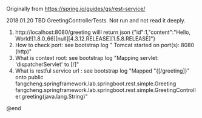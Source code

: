 

Originally from    https://spring.io/guides/gs/rest-service/


2018.01.20
 TBD GreetingControllerTests. Not run and not read it deeply.
 
 1. http://localhost:8080/greeting    willl return json   {"id":1,"content":"Hello, World![1.8.0_66][null][4.3.12.RELEASE][1.5.8.RELEASE]"}
 2. How to check port: see bootstrap log " Tomcat started on port(s): 8080 (http)"
 3. What is  context root: see bootstrap log "Mapping servlet: 'dispatcherServlet' to [/]"
 4. What is restful service url : see bootstrap log "Mapped "{[/greeting]}" onto public fangcheng.springframework.lab.springboot.rest.simple.Greeting fangcheng.springframework.lab.springboot.rest.simple.GreetingController.greeting(java.lang.String)"
 
@end 
